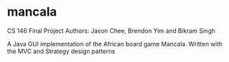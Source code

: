 # mancala
CS 146 Final Project
Authors: Jason Chee, Brendon Yim and Bikram Singh




A Java GUI implementation of the African board game Mancala.
Written with the MVC and Strategy design patterns
